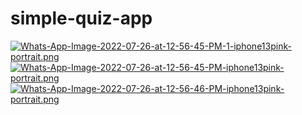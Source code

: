 # simple-quiz-app

[![Whats-App-Image-2022-07-26-at-12-56-45-PM-1-iphone13pink-portrait.png](https://i.postimg.cc/1XzsBvsT/Whats-App-Image-2022-07-26-at-12-56-45-PM-1-iphone13pink-portrait.png)](https://postimg.cc/7GjFYMCM)  [![Whats-App-Image-2022-07-26-at-12-56-45-PM-iphone13pink-portrait.png](https://i.postimg.cc/Y2Xp0Bxw/Whats-App-Image-2022-07-26-at-12-56-45-PM-iphone13pink-portrait.png)](https://postimg.cc/14qx7TTW)  [![Whats-App-Image-2022-07-26-at-12-56-46-PM-iphone13pink-portrait.png](https://i.postimg.cc/jdLRJ38n/Whats-App-Image-2022-07-26-at-12-56-46-PM-iphone13pink-portrait.png)](https://postimg.cc/6yJkkcxB)
